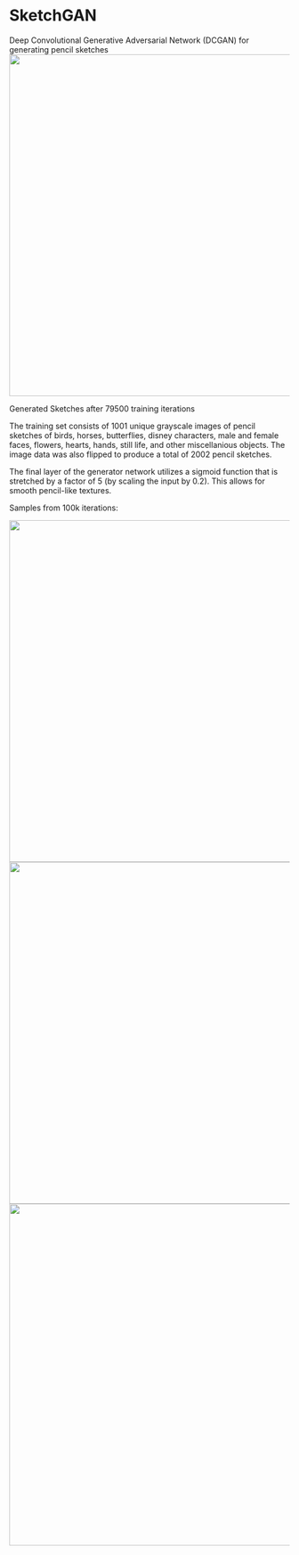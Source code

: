 # SketchGAN
Deep Convolutional Generative Adversarial Network (DCGAN) for generating pencil sketches
<img src="https://github.com/BrianSantoso/SketchGAN/blob/master/samples/79500_3.PNG" width="614">

Generated Sketches after 79500 training iterations

The training set consists of 1001 unique grayscale images of pencil sketches of birds, horses, butterflies, disney characters, male and female faces, flowers, hearts, hands, still life, and other miscellanious objects. The image data was also flipped to produce a total of 2002 pencil sketches.

The final layer of the generator network utilizes a sigmoid function that is stretched by a factor of 5 (by scaling the input by 0.2). This allows for smooth pencil-like textures.

Samples from 100k iterations:


<img src="https://github.com/BrianSantoso/SketchGAN/blob/master/samples/100000_3.PNG" width="614">
<img src="https://github.com/BrianSantoso/SketchGAN/blob/master/samples/100000_4.PNG" width="614">
<img src="https://github.com/BrianSantoso/SketchGAN/blob/master/samples/100000_5.PNG" width="614">
